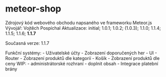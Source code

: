 # meteor-shop

Zdrojový kód webového obchodu napsaného ve frameworku Meteor.js
Vývojář: Vojtěch Pospíchal
Aktualizace: initial; 1.0.1; 1.0.2; (1.0.3); 1.1.0; 1.1.4; 1.1.5; 1.1.6; **1.1.7**

Současná verze: 1.1.7

Funkční systémy:
    - Uživatelské účty
    - Zobrazení doporučených her
    - UI
    - Router
    - Zobrazení produktů dle kategorií
    - Košík
    - Zobrazení produktů dle ceny
WIP:
    - administrátorské rozhraní
    - doplnit obsah
    - Integrace platební brány
